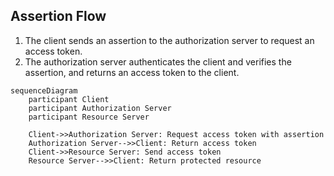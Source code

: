 ## Assertion Flow

1.  The client sends an assertion to the authorization server to request an access token.
2.  The authorization server authenticates the client and verifies the assertion, and returns an access token to the client.

```mermaid
sequenceDiagram
    participant Client
    participant Authorization Server
    participant Resource Server

    Client->>Authorization Server: Request access token with assertion
    Authorization Server-->>Client: Return access token
    Client->>Resource Server: Send access token
    Resource Server-->>Client: Return protected resource
```